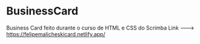 # BusinessCard
Business Card feito durante o curso de HTML e CSS do Scrimba
Link ---> https://felipemalicheskicard.netlify.app/
